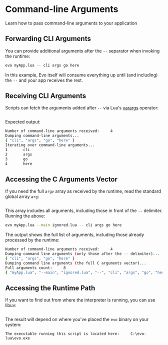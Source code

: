 # Command-line Arguments

Learn how to pass command-line arguments to your application

## Forwarding CLI Arguments

You can provide additional arguments after the `--` separator when invoking the runtime:

```bash
evo myApp.lua -- cli args go here
```

In this example, Evo itself will consume everything up until (and including) the `--` and your app receives the rest.

## Receiving CLI Arguments

Scripts can fetch the arguments added after `--` via Lua's [varargs](https://www.lua.org/pil/5.2.html) operator:

```lua title="Example: Arguments passed through varargs" source=cli-app-args.lua

```

Expected output:

```bash
Number of command-line arguments received:     4
Dumping command-line arguments...
{ "cli", "args", "go", "here" }
Iterating over command-line arguments...
1       cli
2       args
3       go
4       here
```

## Accessing the C Arguments Vector

If you need the full `argv` array as received by the runtime, read the standard global array `arg`:

```lua title="Example: Reading argv from Lua scripts" source=cli-global-arg.lua

```

This array includes all arguments, including those in front of the `--` delimiter. Running the above:

```bash
evo myApp.lua --main ignored.lua -- cli args go here
```

The output shows the full list of arguments, including those already processed by the runtime:

```bash
Number of command-line arguments received:     4
Dumping command line arguments (only those after the -- delimiter)...
{ "cli", "args", "go", "here" }
Dumping command line arguments (the full C arguments vector)...
Full arguments count:     8
{ "myApp.lua", "--main", "ignored.lua", "--", "cli", "args", "go", "here" }
```

## Accessing the Runtime Path

If you want to find out from where the interpreter is running, you can use libuv:

```lua title="Example: Retrieving the executable name" source=uv-exepath.lua

```

The result will depend on where you've placed the `evo` binary on your system:

```shell
The executable running this script is located here:     C:\evo-lua\evo.exe
```
